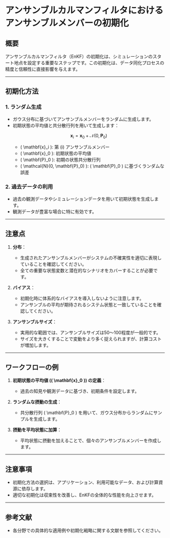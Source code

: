 
# アンサンブルカルマンフィルタにおけるアンサンブルメンバーの初期化

## 概要

アンサンブルカルマンフィルタ（EnKF）の初期化は、シミュレーションのスタート地点を設定する重要なステップです。この初期化は、データ同化プロセスの精度と信頼性に直接影響を与えます。

---

## 初期化方法

### 1. **ランダム生成**
   - ガウス分布に基づいてアンサンブルメンバーをランダムに生成します。
   - 初期状態の平均値と共分散行列を用いて生成します：
     ```math
     \mathbf{x}_i = \mathbf{x}_0 + \mathcal{N}(0, \mathbf{P}_0)
     ```
     - \( \mathbf{x}_i \): 第 \(i\) アンサンブルメンバー
     - \( \mathbf{x}_0 \): 初期状態の平均値
     - \( \mathbf{P}_0 \): 初期の状態共分散行列
     - \( \mathcal{N}(0, \mathbf{P}_0) \): \( \mathbf{P}_0 \) に基づくランダムな誤差

### 2. **過去データの利用**
   - 過去の観測データやシミュレーションデータを用いて初期状態を生成します。
   - 観測データが豊富な場合に特に有効です。

---

## 注意点

1. **分布**：
   - 生成されたアンサンブルメンバーがシステムの不確実性を適切に表現していることを確認してください。
   - 全ての重要な状態変数と潜在的なシナリオをカバーすることが必要です。

2. **バイアス**：
   - 初期化時に体系的なバイアスを導入しないように注意します。
   - アンサンブルの平均が期待されるシステム状態と一致していることを確認してください。

3. **アンサンブルサイズ**：
   - 実用的な範囲では、アンサンブルサイズは50～100程度が一般的です。
   - サイズを大きくすることで変動をより多く捉えられますが、計算コストが増加します。

---

## ワークフローの例

1. **初期状態の平均値 (\( \mathbf{x}_0 \)) の定義**：
   - 過去の知見や観測データに基づき、初期条件を設定します。

2. **ランダムな摂動の生成**：
   - 共分散行列 \( \mathbf{P}_0 \) を用いて、ガウス分布からランダムにサンプルを生成します。

3. **摂動を平均状態に加算**：
   - 平均状態に摂動を加えることで、個々のアンサンブルメンバーを作成します。

---

## 注意事項

- 初期化方法の選択は、アプリケーション、利用可能なデータ、および計算資源に依存します。
- 適切な初期化は収束性を改善し、EnKFの全体的な性能を向上させます。

---

## 参考文献

- 各分野での具体的な適用例や初期化戦略に関する文献を参照してください。

